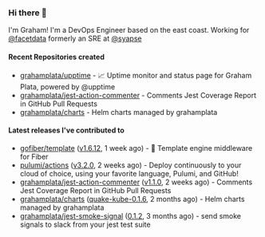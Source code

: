 ### Hi there 👋

I'm Graham! I'm a DevOps Engineer based on the east coast. Working for [@facetdata](https://github.com/facetdata) formerly an SRE at [@syapse](https://github.com/syapse)

#### Recent Repositories created
- [grahamplata/upptime](https://github.com/grahamplata/upptime) - 📈 Uptime monitor and status page for Graham Plata, powered by @upptime
- [grahamplata/jest-action-commenter](https://github.com/grahamplata/jest-action-commenter) - Comments Jest Coverage Report in GitHub Pull Requests
- [grahamplata/charts](https://github.com/grahamplata/charts) - Helm charts managed by grahamplata

#### Latest releases I've contributed to


- [gofiber/template](https://github.com/gofiber/template) ([v1.6.12](https://github.com/gofiber/template/releases/tag/v1.6.12), 1 week ago) - 🧬 Template engine middleware for Fiber
- [pulumi/actions](https://github.com/pulumi/actions) ([v3.2.0](https://github.com/pulumi/actions/releases/tag/v3.2.0), 2 weeks ago) - Deploy continuously to your cloud of choice, using your favorite language, Pulumi, and GitHub!
- [grahamplata/jest-action-commenter](https://github.com/grahamplata/jest-action-commenter) ([v1.1.0](https://github.com/grahamplata/jest-action-commenter/releases/tag/v1.1.0), 2 weeks ago) - Comments Jest Coverage Report in GitHub Pull Requests
- [grahamplata/charts](https://github.com/grahamplata/charts) ([quake-kube-0.1.6](https://github.com/grahamplata/charts/releases/tag/quake-kube-0.1.6), 2 months ago) - Helm charts managed by grahamplata
- [grahamplata/jest-smoke-signal](https://github.com/grahamplata/jest-smoke-signal) ([0.1.2](https://github.com/grahamplata/jest-smoke-signal/releases/tag/0.1.2), 3 months ago) - send smoke signals to slack from your jest test suite
